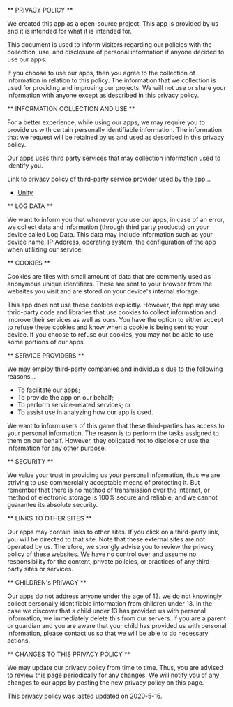 ** PRIVACY POLICY **

We created this app as a open-source project. This app is provided by us and it is intended for what it is intended for.

This document is used to inform visitors regarding our policies with the collection, use, and disclosure of personal information if anyone decided to use our apps.

If you choose to use our apps, then you agree to the collection of information in relation to this policy. The information that we collection is used for providing and improving our projects. We will not use or share your information with anyone except as described in this privacy policy.

** INFORMATION COLLECTION AND USE **

For a better experience, while using our apps, we may require you to provide us with certain personally identifiable information. The information that we request will be retained by us and used as described in this privacy policy.

Our apps uses third party services that may collection information used to identify you.

Link to privacy policy of third-party service provider used by the app...

* [Unity](https://unity3d.com/legal/privacy-policy)

** LOG DATA **

We want to inform you that whenever you use our apps, in case of an error, we collect data and information (through third party products) on your device called Log Data. This data may include information such as your device name, IP Address, operating system, the configuration of the app when utilizing our service.

** COOKIES **

Cookies are files with small amount of data that are commonly used as anonymous unique identifiers. These are sent to your browser from the websites you visit and are stored on your device's internal storage.

This app does not use these cookies explicitly. However, the app may use thrid-party code and libraries that use cookies to collect information and improve their services as well as ours. You have the option to either accept to refuse these cookies and know when a cookie is being sent to your device. If you choose to refuse our cookies, you may not be able to use some portions of our apps.

** SERVICE PROVIDERS **

We may employ third-party companies and individuals due to the following reasons...

* To facilitate our apps;
* To provide the app on our behalf;
* To perform service-related services; or
* To assist use in analyzing how our app is used.

We want to inform users of this game that these third-parties has access to your personal information. The reason is to perform the tasks assigned to them on our behalf. However, they obligated not to disclose or use the information for any other purpose.

** SECURITY **

We value your trust in providing us your personal information, thus we are striving to use commercially acceptable means of protecting it. But remember that there is no method of transmission over the internet, or method of electronic storage is 100% secure and reliable, and we cannot guarantee its absolute security.

** LINKS TO OTHER SITES **

Our apps may contain links to other sites. If you click on a third-party link, you will be directed to that site. Note that these external sites are not operated by us. Therefore, we strongly advise you to review the privacy policy of these websites. We have no control over and assume no responsibility for the content, private policies, or practices of any third-party sites or services.

** CHILDREN's PRIVACY **

Our apps do not address anyone under the age of 13. we do not knowingly collect personally identifiable information from children under 13. In the case we discover that a child under 13 has provided us with personal information, we immediately delete this from our servers. If you are a parent or guardian and you are aware that your child has provided us with personal information, please contact us so that we will be able to do necessary actions.

** CHANGES TO THIS PRIVACY POLICY **

We may update our privacy policy from time to time. Thus, you are advised to review this page periodically for any changes. We will notify you of any changes to our apps by posting the new privacy policy on this page.

This privacy policy was lasted updated on 2020-5-16.